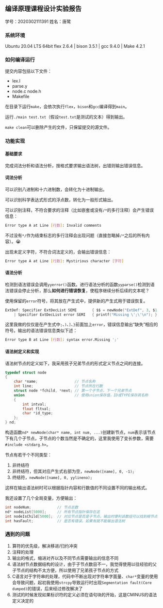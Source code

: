 ## 编译原理课程设计实验报告

学号：2020302111391 姓名：唐鹭

### 系统环境

Ubuntu 20.04 LTS 64bit
flex 2.6.4 | bison 3.5.1 | gcc 9.4.0 | Make 4.2.1

### 如何编译运行

提交内容包括以下文件：
- lex.l
- parse.y
- node.c node.h
- Makefile

在目录下运行`make`，会依次执行`flex`，`bison`和`gcc`编译得到`main`。

运行`./main test.txt`（假设`test.txt`是测试的文本）得到输出。

`make clean`可以删除产生的文件，只保留提交的源文件。

### 功能实现

#### 基础要求

完成词法分析和语法分析，按格式要求输出语法树，出错则输出错误信息。

#### 词法分析

可以识别八进制和十六进制数，会转化为十进制输出。

可以识别科学表达式形式的浮点数，转化为一般形式输出。

可以识别注释，不符合要求的注释（比如嵌套或没有`/*`的多行注释）会产生错误信息：

```sh
Error type A at Line [行数]: Invalid comments
```

不过没有`*/`作为结束标志的多行注释会出现问题（直接忽略掉`/*`之后的所有内容）。:sob:

出现未定义字符，不符合词法定义的，会输出错误信息：

```sh
Error type A at Line [行数]: Mystirious character [字符]
```

#### 语法分析

检测到语法错误会调用`yyerror()`函数。进行语法分析的函数`yyparse()`检测到语法错误会停止分析，那么**如何进行错误恢复**，使程序继续分析后续的文本呢？

使用保留的`error`符号，将其放在产生式中，提供新的产生式用于错误恢复。

```c
ExtDef: Specifier ExtDecList SEMI       { $$ = newNode("ExtDef", 3, $1, $2, $3); }
    | Specifier ExtDecList error SEMI   { printf("Missing \';\'\n"); }
```

这里我做的仅仅是在产生式中`;`、`)`、`]`、`}`前面加上`error`，错误信息输出“缺失”相应的符号。输出的语法错误信息类似下述：

```sh
Error type B at Line [行数]: syntax error.Missing ';'
```

#### 语法树定义和实现

语法树节点的定义如下，我采用孩子兄弟节点的形式定义节点之间的连接。

```c
typedef struct node
{
    char *name;                 // 节点名称
    int line;                   // 节点所在行数
    struct node *fchild, *next; // 第一个子节点，下一个兄弟节点
    union                       // 使用union保存值，ID或TYPE保存其名称
    {
        int intval;
        float fltval;
        char *id_type;
    };
} nd;
```

构造函数`nd* newNode(char* name, int num, ...)`创建新节点，`num`表示该节点下有几个子节点，子节点的个数当然是不确定的，这里我使用了变长参数，需要`#include <stdarg.h>`。

节点有若干个不同类型：
1. 非终结符
2. 非终结符，但其对应产生式右部为空，`newNode([name], 0, -1);`
3. 终结符，`newNode([name], 0, yylineno);`

这样在输出语法树时可以根据指针内容和行数值的不同设置不同的输出格式。

我还设置了几个全局变量，方便输出：

```c
int nodeNum;            // 节点总数
nd* nodeList[5000];     // 所有节点指针保存在这
int nodeIsChild[5000];  // 对应节点是否是子节点，输出时便利该数组可以找到根节点
int hasFault;           // 是否有错误，如果有就不能输出语法树
```

### 遇到的问题

1. 算符的优先级，解决移进/归约冲突
2. 注释的处理
3. 输出的格式，缩进对齐以及不同节点需要输出的信息不同
4. 语法树节点数据结构的设计，由于子节点数目不一，我觉得使用以往经验的父子节点的结构不太方便，所以使用了兄弟孩子节点的方式
5. C语言对于字符串的处理，代码中不断出现对字符串字面量、`char*`变量的使用会导致问题，起初我使用`strcpy`导致运行时出现`Segmentation fault(Core dumped)`的错误，后来经过修改解决了
6. 测试的时候发现如果标识符的定义必须在语句块的开始，这是CMINUS的语法定义决定的